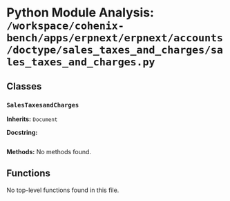 # Python Module Analysis: `/workspace/cohenix-bench/apps/erpnext/erpnext/accounts/doctype/sales_taxes_and_charges/sales_taxes_and_charges.py`

## Classes

### `SalesTaxesandCharges`
**Inherits:** `Document`


**Docstring:**
```

```

**Methods:**
No methods found.




## Functions

No top-level functions found in this file.
